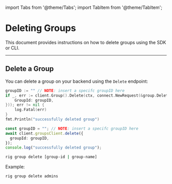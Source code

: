 ---
---

import Tabs from '@theme/Tabs';
import TabItem from '@theme/TabItem';

# Deleting Groups

This document provides instructions on how to delete groups using the SDK or CLI.

<hr class="solid" />

## Delete a Group

You can delete a group on your backend using the `Delete` endpoint:

<Tabs>
<TabItem value="go" label="Golang SDK">

```go
groupID := "" // NOTE: insert a specifc groupID here
if _, err := client.Group().Delete(ctx, connect.NewRequest(&group.DeleteRequest{
    GroupId: groupID,
})); err != nil {
    log.Fatal(err)
}
fmt.Println("successfully deleted group")
```

</TabItem>
<TabItem value="typescript" label="Typescript SDK">

```typescript
const groupID = ""; // NOTE: insert a specifc groupID here
await client.groupsClient.delete({
  groupId: groupID,
});
console.log("successfully deleted group");
```

</TabItem>

<TabItem value="cli" label="CLI">

```sh
rig group delete [group-id | group-name]
```

Example:

```sh
rig group delete admins
```

</TabItem>
</Tabs>
